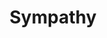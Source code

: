 ---
title: "Sympathy"

spell:
  schools:
    - name:        "Enchantment"
      subschools:  ["Compulsion"]
      descriptors: ["Mind-Affecting"]
  classes:
    - name:  "Druid"
      abbr:  "Drd"
      level: 9
    - name:  "Sorcerer/Wizard"
      abbr:  "Sor/Wiz"
      level: 8
  domains:
    - name:  "Community"
      abbr:  "Community"
      level: 8
  components:         [V, S, M]
  castingTime:        "1 hour"
  range:              "Close (25 ft. + 5 ft./2 levels)"
  target:             "One location (up to a 10-ft. cube/level) or one object"
  duration:           "2 hours/level"
  dismissable:        true
  savingThrow:        "Will negates; see text"
  spellResistance:    "Yes"
  materialComponents: ["1,500 gp worth of crushed pearls and a drop of honey."]
  description:        |
    You cause an object or location to emanate magical vibrations that attract either a specific kind of intelligent creature or creatures of a particular alignment, as defined by you. The particular kind of creature to be affected must be named specifically. A creature subtype is not specific enough. Likewise, the specific alignment must be named.

    Creatures of the specified kind or alignment feel elated and pleased to be in the area or desire to touch or to possess the object. The compulsion to stay in the area or touch the object is overpowering. If the save is successful, the creature is released from the enchantment, but a subsequent save must be made {% die_roll 1 6 0 %}x10 minutes later. If this save fails, the affected creature attempts to return to the area or object.

    Sympathy counters and dispels antipathy.
---